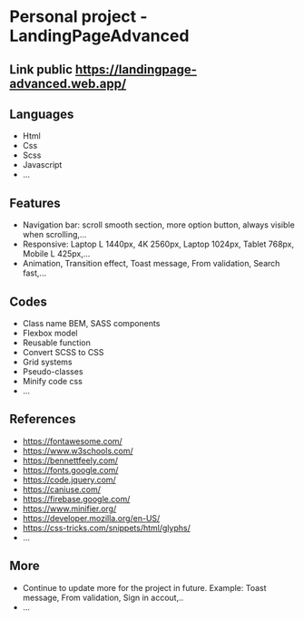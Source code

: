 # Personal project - LandingPageAdvanced
## Link public  https://landingpage-advanced.web.app/
## Languages
- Html
- Css
- Scss
- Javascript
- ...
## Features
- Navigation bar: scroll smooth section, more option button, always visible when scrolling,...
- Responsive: Laptop L 1440px, 4K 2560px, Laptop 1024px, Tablet 768px, Mobile L 425px,...
- Animation, Transition effect, Toast message, From validation, Search fast,...
## Codes
- Class name BEM, SASS components
- Flexbox model
- Reusable function
- Convert SCSS to CSS
- Grid systems
- Pseudo-classes
- Minify code css
- ...
## References
- https://fontawesome.com/
- https://www.w3schools.com/
- https://bennettfeely.com/
- https://fonts.google.com/
- https://code.jquery.com/
- https://caniuse.com/
- https://firebase.google.com/
- https://www.minifier.org/
- https://developer.mozilla.org/en-US/
- https://css-tricks.com/snippets/html/glyphs/
- ...
## More
- Continue to update more for the project in future. Example: Toast message, From validation, Sign in accout,..
- ...
